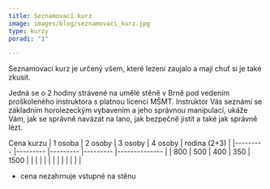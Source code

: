```yaml
---
title: Seznamovací kurz
image: images/blog/seznamovaci_kurz.jpg
type: kurzy
poradi: "1"

---
```

Seznamovací kurz je určený všem, které lezení zaujalo a mají chuť si je také zkusit.

Jedná se o 2 hodiny strávené na umělé stěně v Brně pod vedením proškoleného instruktora s platnou licencí MŠMT. Instruktor Vás seznámí se základním horolezeckým vybavením a jeho správnou manipulací, ukáže Vám, jak se správně navázat na lano, jak bezpečně jistit a také jak správně lézt.

Cena kurzu
| 1 osoba 	| 2 osoby 	| 3 osoby 	| 4 osoby 	| rodina (2+3) 	|
|---------	|---------	|---------	|---------	|--------------	|
| 800     	| 500     	| 400     	| 350     	| 1500         	|
|         	|         	|         	|         	|              	|
|         	|         	|         	|         	|              	|
* cena nezahrnuje vstupné na stěnu